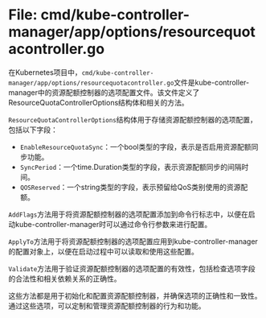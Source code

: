 # File: cmd/kube-controller-manager/app/options/resourcequotacontroller.go

在Kubernetes项目中，`cmd/kube-controller-manager/app/options/resourcequotacontroller.go`文件是kube-controller-manager中的资源配额控制器的选项配置文件。该文件定义了ResourceQuotaControllerOptions结构体和相关的方法。

`ResourceQuotaControllerOptions`结构体用于存储资源配额控制器的选项配置，包括以下字段：
- `EnableResourceQuotaSync`：一个bool类型的字段，表示是否启用资源配额同步功能。
- `SyncPeriod`：一个time.Duration类型的字段，表示资源配额同步的间隔时间。
- `QOSReserved`：一个string类型的字段，表示预留给QoS类别使用的资源配额。

`AddFlags`方法用于将资源配额控制器的选项配置添加到命令行标志中，以便在启动kube-controller-manager时可以通过命令行参数来进行配置。

`ApplyTo`方法用于将资源配额控制器的选项配置应用到kube-controller-manager的配置对象上，以便在启动过程中可以读取和使用这些配置。

`Validate`方法用于验证资源配额控制器的选项配置的有效性，包括检查选项字段的合法性和相关依赖关系的正确性。

这些方法都是用于初始化和配置资源配额控制器，并确保选项的正确性和一致性。通过这些选项，可以定制和管理资源配额控制器的行为和功能。


